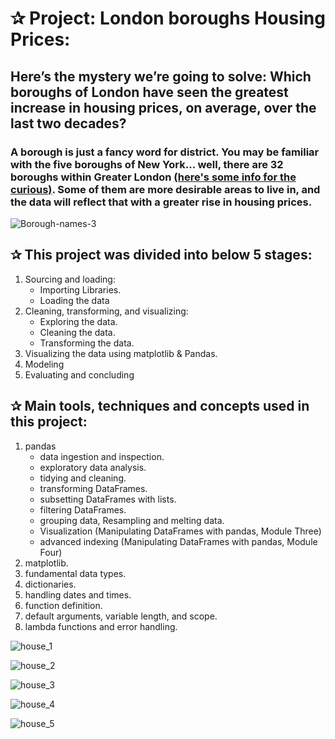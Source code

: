 # ✰ Project: London boroughs Housing Prices:
  ## Here’s the mystery we’re going to solve: Which boroughs of London have seen the greatest increase in housing prices, on average, over the last two decades?
  
  ### A borough is just a fancy word for district. You may be familiar with the five boroughs of New York… well, there are 32 boroughs within Greater London [(here's some info       for the curious)](https://en.wikipedia.org/wiki/London_boroughs). Some of them are more desirable areas to live in, and the data will reflect that with a greater rise in       housing prices.

![Borough-names-3](https://user-images.githubusercontent.com/67468718/103183599-4ec0f800-4868-11eb-8bbf-dce90bb71ec5.jpg)

## ✰ This project was divided into below 5 stages:
   1. Sourcing and loading:
      * Importing Libraries.
      * Loading the data
   2. Cleaning, transforming, and visualizing:
      * Exploring the data.
      * Cleaning the data.
      * Transforming the data.
   3. Visualizing the data using matplotlib & Pandas.
   4. Modeling
   5. Evaluating and concluding

## ✰ Main tools, techniques and concepts used in this project:
   1. pandas
      * data ingestion and inspection.
      * exploratory data analysis.
      * tidying and cleaning.
      * transforming DataFrames.
      * subsetting DataFrames with lists.
      * filtering DataFrames.
      * grouping data, Resampling and melting data.
      * Visualization (Manipulating DataFrames with pandas, Module Three)
      * advanced indexing (Manipulating DataFrames with pandas, Module Four)
   2. matplotlib.
   3. fundamental data types.
   4. dictionaries.
   5. handling dates and times.
   6. function definition.
   7. default arguments, variable length, and scope.
   8. lambda functions and error handling.
   
   
   ![house_1](https://user-images.githubusercontent.com/67468718/103185077-9e56f200-486f-11eb-8636-87fb717935bc.JPG)
   
   ![house_2](https://user-images.githubusercontent.com/67468718/103185074-9d25c500-486f-11eb-9340-cd328e76fd4c.JPG)
   
   ![house_3](https://user-images.githubusercontent.com/67468718/103185073-9bf49800-486f-11eb-8305-db1cbbb9b585.JPG)
   
   ![house_4](https://user-images.githubusercontent.com/67468718/103185071-99923e00-486f-11eb-9d7d-fc77b979361b.JPG)
   
   ![house_5](https://user-images.githubusercontent.com/67468718/103185069-9434f380-486f-11eb-92bf-a91c0afbe05f.JPG)
   
   
   
   
   
   
   
   


